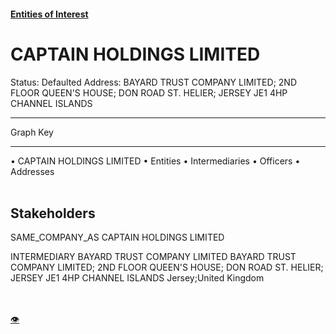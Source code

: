 #### [Entities of Interest](/list.html)
<link rel="stylesheet" type="text/css" href="../../assets/style.css">

<style>
body{background-image:url("http://eoi-graphs.s3-website-eu-west-1.amazonaws.com/CAPTAIN_HOLDINGS__LIMITED.png");background-repeat: no-repeat;background-size: contain;}
.markdown>p>span{background-color: white;}
</style>

# CAPTAIN HOLDINGS  LIMITED
<span>Status: Defaulted
Address: BAYARD TRUST COMPANY LIMITED; 2ND FLOOR QUEEN'S HOUSE; DON ROAD ST. HELIER; JERSEY JE1 4HP CHANNEL ISLANDS
</span>

---



<div class="legend">
Graph Key
<hr>
<span class="focus">• CAPTAIN HOLDINGS  LIMITED</span>
<span class="entity">• Entities</span>
<span class="intermediary">• Intermediaries</span>
<span class="officer">• Officers</span>
<span class="address">• Addresses</span>
</div><br>


## Stakeholders
<span>SAME_COMPANY_AS
CAPTAIN HOLDINGS LIMITED
</span>

<span>INTERMEDIARY
BAYARD TRUST COMPANY LIMITED
BAYARD TRUST COMPANY LIMITED; 2ND FLOOR QUEEN'S HOUSE; DON ROAD ST. HELIER; JERSEY JE1 4HP CHANNEL ISLANDS
Jersey;United Kingdom
</span>


<br><br><a class="contribute_button" href="Readme.md">👁</a>